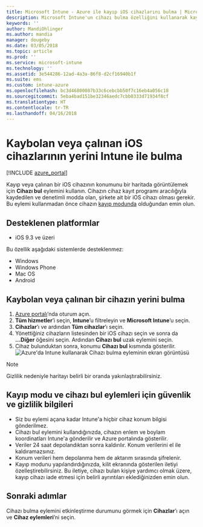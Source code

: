```yaml
---
title: Microsoft Intune - Azure ile kayıp iOS cihazlarını bulma | Microsoft Docs
description: Microsoft Intune'un cihazı bulma özelliğini kullanarak kayıp veya çalınmış iOS cihazlarını bulabilirsiniz. Cihazı bulma eylemini kullanılırken güvenlik ve gizlilik bilgileri hakkındaki ayrıntıları alabilirsiniz.
keywords: ''
author: MandiOhlinger
ms.author: mandia
manager: dougeby
ms.date: 03/05/2018
ms.topic: article
ms.prod: ''
ms.service: microsoft-intune
ms.technology: ''
ms.assetid: 3e544286-12ad-4a3a-86f8-d2cf16940b1f
ms.suite: ems
ms.custom: intune-azure
ms.openlocfilehash: bc3d46800087b33c6cebcbb50f7c16eb4a056c18
ms.sourcegitcommit: 5eba4bad151be32346aedc7cbb0333d71934f8cf
ms.translationtype: HT
ms.contentlocale: tr-TR
ms.lasthandoff: 04/16/2018
---
```

# <a name="locate-lost-or-stolen-ios-devices-with-intune"></a>Kaybolan veya çalınan iOS cihazlarının yerini Intune ile bulma

[!INCLUDE [azure_portal](./includes/azure_portal.md)]

Kayıp veya çalınan bir iOS cihazının konumunu bir haritada görüntülemek için **Cihazı bul** eylemini kullanın. Cihazın cihaz kayıt programı aracılığıyla kaydedilen ve denetimli modda olan, şirkete ait bir iOS cihazı olması gerekir. Bu eylemi kullanmadan önce cihazın [kayıp modunda](device-lost-mode.md) olduğundan emin olun.

## <a name="supported-platforms"></a>Desteklenen platformlar

- iOS 9.3 ve üzeri

Bu özellik aşağıdaki sistemlerde desteklenmez: 
- Windows
- Windows Phone
- Mac OS
- Android

## <a name="locate-a-lost-or-stolen-device"></a>Kaybolan veya çalınan bir cihazın yerini bulma

1. [Azure portalı](https://portal.azure.com)’nda oturum açın.
2. **Tüm hizmetler**’i seçin, **Intune**’u filtreleyin ve **Microsoft Intune**’u seçin.
3. **Cihazlar**’ı ve ardından **Tüm cihazlar**’ı seçin.
4. Yönettiğiniz cihazların listesinden bir iOS cihazı seçin ve sonra da **...Diğer** öğesini seçin. Ardından **Cihazı bul** uzak eylemini seçin.
5. Cihaz bulunduktan sonra, konumu **Cihazı bul** kısmında gösterilir.
    ![Azure'da Intune kullanarak Cihazı bulma eyleminin ekran görüntüsü](./media/locate-device.png)

>[!NOTE]
>Gizlilik nedeniyle haritayı belirli bir oranda yakınlaştırabilirsiniz.

## <a name="security-and-privacy-information-for-lost-mode-and-locate-device-actions"></a>Kayıp modu ve cihazı bul eylemleri için güvenlik ve gizlilik bilgileri
- Siz bu eylemi açana kadar Intune'a hiçbir cihaz konum bilgisi gönderilmez.
- Cihazı bul eylemini kullandığınızda, cihazın enlem ve boylam koordinatları Intune'a gönderilir ve Azure portalında gösterilir.
- Veriler 24 saat depolandıktan sonra kaldırılır. Konum verilerini el ile kaldıramazsınız.
- Konum verileri hem depolanma hem de aktarım sırasında şifrelenir.
- Kayıp modunu yapılandırdığınızda, kilit ekranında gösterilen iletiyi özelleştirebilirsiniz. Bu iletiye, cihazı bulan kişiye yardımcı olmak üzere, kayıp cihazı iade etmesi için belirli ayrıntıları eklediğinizden emin olun.

## <a name="next-steps"></a>Sonraki adımlar

Cihazı bulma eylemini etkinleştirme durumunu görmek için **Cihazlar**’ı açın ve **Cihaz eylemleri**’ni seçin.
